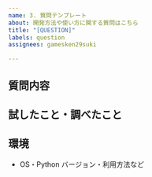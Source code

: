 ```yaml
---
name: 3. 質問テンプレート
about: 開発方法や使い方に関する質問はこちら
title: "[QUESTION]"
labels: question
assignees: gamesken29suki

---
```


## 質問内容

## 試したこと・調べたこと

## 環境
- OS・Python バージョン・利用方法など
